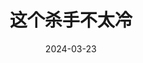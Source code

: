 ---
layout: movie-review
title: 这个杀手不太冷
description: >
  不太能接受隐晦的恋童情节，枪战挺让人紧张的。总体来说，觉得排在这个位子过誉了，大概是因为是30年前的电影了…还有不得不吐槽一下这个什么鬼译名。
category: 电影
img: assets/img/movie/2024/zhe_ge_sha_shou_bu_tai_leng.webp
star: 4
date: 2024-03-23
---